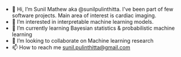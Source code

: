 - 👋 Hi, I’m Sunil Mathew aka @sunilpulinthitta. I've been part of few software projects. Main area of interest is cardiac imaging.
- 👀 I’m interested in interpretable machine learning models.
- 🌱 I’m currently learning Bayesian statistics & probabilistic machine learning
- 💞️ I’m looking to collaborate on Machine learning research
- 📫 How to reach me sunil.pulinthitta@gmail.com

<!---
sunilpulinthitta/sunilpulinthitta is a ✨ special ✨ repository because its `README.md` (this file) appears on your GitHub profile.
You can click the Preview link to take a look at your changes.
--->

